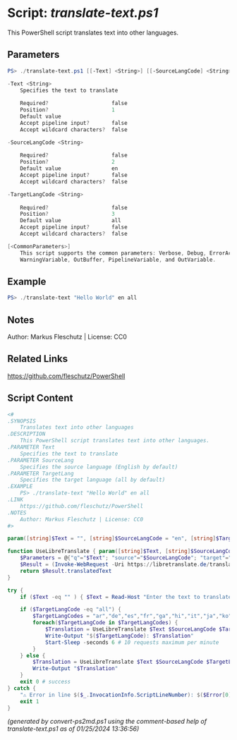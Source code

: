 Script: *translate-text.ps1*
========================

This PowerShell script translates text into other languages.

Parameters
----------
```powershell
PS> ./translate-text.ps1 [[-Text] <String>] [[-SourceLangCode] <String>] [[-TargetLangCode] <String>] [<CommonParameters>]

-Text <String>
    Specifies the text to translate
    
    Required?                    false
    Position?                    1
    Default value                
    Accept pipeline input?       false
    Accept wildcard characters?  false

-SourceLangCode <String>
    
    Required?                    false
    Position?                    2
    Default value                en
    Accept pipeline input?       false
    Accept wildcard characters?  false

-TargetLangCode <String>
    
    Required?                    false
    Position?                    3
    Default value                all
    Accept pipeline input?       false
    Accept wildcard characters?  false

[<CommonParameters>]
    This script supports the common parameters: Verbose, Debug, ErrorAction, ErrorVariable, WarningAction, 
    WarningVariable, OutBuffer, PipelineVariable, and OutVariable.
```

Example
-------
```powershell
PS> ./translate-text "Hello World" en all

```

Notes
-----
Author: Markus Fleschutz | License: CC0

Related Links
-------------
https://github.com/fleschutz/PowerShell

Script Content
--------------
```powershell
<#
.SYNOPSIS
	Translates text into other languages
.DESCRIPTION
	This PowerShell script translates text into other languages.
.PARAMETER Text
	Specifies the text to translate
.PARAMETER SourceLang
	Specifies the source language (English by default)
.PARAMETER TargetLang
	Specifies the target language (all by default)
.EXAMPLE
	PS> ./translate-text "Hello World" en all
.LINK
	https://github.com/fleschutz/PowerShell
.NOTES
	Author: Markus Fleschutz | License: CC0
#>

param([string]$Text = "", [string]$SourceLangCode = "en", [string]$TargetLangCode = "all")

function UseLibreTranslate { param([string]$Text, [string]$SourceLangCode, [string]$TargetLangCode)
	$Parameters = @{"q"="$Text"; "source"="$SourceLangCode"; "target"="$TargetLangCode"; }
	$Result = (Invoke-WebRequest -Uri https://libretranslate.de/translate -Method POST -Body ($Parameters|ConvertTo-Json) -ContentType "application/json" -useBasicParsing).content | ConvertFrom-Json
	return $Result.translatedText
}

try {
	if ($Text -eq "" ) { $Text = Read-Host "Enter the text to translate" }

	if ($TargetLangCode -eq "all") {
		$TargetLangCodes = "ar","de","es","fr","ga","hi","it","ja","ko","pt","ru","zh"
		foreach($TargetLangCode in $TargetLangCodes) {
			$Translation = UseLibreTranslate $Text $SourceLangCode $TargetLangCode
			Write-Output "$($TargetLangCode): $Translation"
			Start-Sleep -seconds 6 # 10 requests maximum per minute
		}
	} else {
		$Translation = UseLibreTranslate $Text $SourceLangCode $TargetLangCode
		Write-Output "$Translation"
	}
	exit 0 # success
} catch {
	"⚠️ Error in line $($_.InvocationInfo.ScriptLineNumber): $($Error[0])"
	exit 1
}
```

*(generated by convert-ps2md.ps1 using the comment-based help of translate-text.ps1 as of 01/25/2024 13:36:56)*

